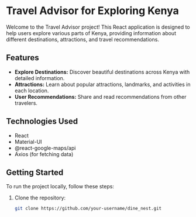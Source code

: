 # Travel Advisor for Exploring Kenya

Welcome to the Travel Advisor project! This React application is designed to help users explore various parts of Kenya, providing information about different destinations, attractions, and travel recommendations.

## Features

- **Explore Destinations:** Discover beautiful destinations across Kenya with detailed information.
- **Attractions:** Learn about popular attractions, landmarks, and activities in each location.
- **User Recommendations:** Share and read recommendations from other travelers.

## Technologies Used

- React
- Material-UI
- @react-google-maps/api
- Axios (for fetching data)

## Getting Started

To run the project locally, follow these steps:

1. Clone the repository:

   ```bash
   git clone https://github.com/your-username/dine_nest.git

